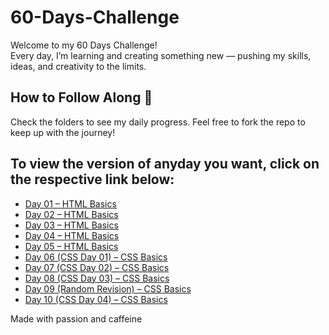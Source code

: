 # 60-Days-Challenge

Welcome to my 60 Days Challenge!  
Every day, I’m learning and creating something new — pushing my skills, ideas, and creativity to the limits.

## How to Follow Along 👀  
Check the folders to see my daily progress. Feel free to fork the repo to keep up with the journey!
## To view the version of anyday you want, click on the respective link below:
- [Day 01 – HTML Basics](https://github.com/Adarsha23/60-Days-Challenge/commit/22e622f3562a8cc69f1e509fa61dc92b58663d00)
- [Day 02 – HTML Basics](https://github.com/Adarsha23/60-Days-Challenge/commit/f25de316ee6ea4e04838a327cc79497741001438)
- [Day 03 – HTML Basics](https://github.com/Adarsha23/60-Days-Challenge/commit/cbe6a38b024dab9bc399ed5f6a96a2cec4376689)
- [Day 04 – HTML Basics](https://github.com/Adarsha23/60-Days-Challenge/commit/cd5d5f9cc5c18437f1df9c5c55c33ccc07625a04)
- [Day 05 – HTML Basics](https://github.com/Adarsha23/60-Days-Challenge/commit/7774822616af7fc39bff292cef7a62d1438c1b1a)
- [Day 06 (CSS Day 01) – CSS Basics](https://github.com/Adarsha23/60-Days-Challenge/commit/862f1e0ddce3106ac2378dffc09a22104a974679)
- [Day 07 (CSS Day 02) – CSS Basics](https://github.com/Adarsha23/60-Days-Challenge/commit/0a101e80950093495b60210d0fbc04d8c96791f7)
- [Day 08 (CSS Day 03) – CSS Basics](https://github.com/Adarsha23/60-Days-Challenge/commit/2ab70aff39430353c546639f9aaf357053912a81)
- [Day 09 (Random Revision) – CSS Basics](https://github.com/Adarsha23/60-Days-Challenge/commit/cc9ee27af516bd8749026709f38ffef474ba4184)
- [Day 10 (CSS Day 04) – CSS Basics](https://github.com/Adarsha23/60-Days-Challenge/commit/93df40bcb8dbfecbd536bdc182efa94518dc635c)

Made with passion and caffeine

